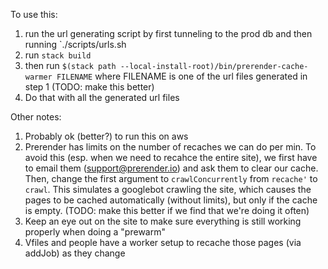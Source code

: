 To use this:

1. run the url generating script by first tunneling to the prod db and then running
`./scripts/urls.sh
2. run `stack build`
3. then run 
  `$(stack path --local-install-root)/bin/prerender-cache-warmer FILENAME`
  where FILENAME is one of the url files generated in step 1 (TODO: make this better)
4. Do that with all the generated url files

Other notes:

1. Probably ok (better?) to run this on aws
2. Prerender has limits on the number of recaches we can do per min. To avoid this (esp. when we need to recahce the entire site), 
we first have to email them (support@prerender.io) and ask them to clear our cache. Then, change the first argument to `crawlConcurrently` from
`recache'` to `crawl`. This simulates a googlebot crawling the site, which causes the pages to be cached automatically (without limits), but only if the cache is empty. 
(TODO: make this better if we find that we're doing it often)
3. Keep an eye out on the site to make sure everything is still working properly when doing a "prewarm"
4. Vfiles and people have a worker setup to recache those pages (via addJob) as they change

